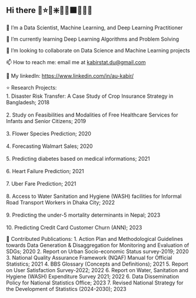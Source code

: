 ## Hi there 👋⭐🌟❇️📗🔰🟩🍏🥬🌿

🔭 I’m a Data Scientist, Machine Learning, and Deep Learning Practitioner

🌱 I’m currently learning Deep Learning Algorithms and Problem Solving

👯 I’m looking to collaborate on Data Science and Machine Learning projects

📫 How to reach me: email me at kabirstat.du@gmail.com

🌿 My linkedIn: https://www.linkedin.com/in/au-kabir/

⭐ Research Projects: 
                <br> 1. Disaster Risk Transfer: A Case Study of Crop Insurance Strategy in Bangladesh; 2018 </br>
                <br> 2. Study on Feasibilities and Modalities of Free Healthcare Services for Infants and Senior Citizens; 2019</br>
                <br> 3. Flower Species Prediction; 2020</br>
                <br> 4. Forecasting Walmart Sales; 2020</br>
                <br> 5. Predicting diabetes based on medical informations; 2021</br>
                <br> 6. Heart Failure Prediction; 2021</br>
                <br> 7. Uber Fare Prediction; 2021</br>
                <br> 8. Access to Water Sanitation and Hygiene (WASH) facilities for Informal Road Transport Workers in Dhaka City; 2022</br>
                <br> 9. Predicting the under-5 mortality determinants in Nepal; 2023</br>
                <br> 10. Predicting Credit Card Customer Churn (ANN); 2023</br>
                  
🔰 Contributed Publications: 
                  1. Action Plan and Methodological Guidelines towards Data Generation & Disaggregation for Monitoring and Evaluation of SDGs; 2020
                  2. Report on Urban Socio-economic Status survey-2019; 2020
                  3. National Quality Assurance Framework (NQAF) Manual for Official Statistics; 2021
                  4. BBS Glossary (Concepts and Definitions); 2021
                  5. Report on User Satisfaction Survey-2022; 2022
                  6. Report on Water, Sanitation and Hygiene (WASH) Expenditure Survey 2021; 2022
                  6. Data Dissemination Policy for National Statistics Office; 2023
                  7. Revised National Strategy for the Development of Statistics (2024-2030); 2023

